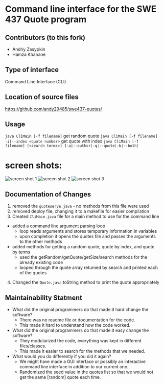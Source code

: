 # Command line interface for the SWE 437 Quote program

## Contributors (to this fork)
- Andriy Zasypkin
- Hamza Khanane

## Type of interface
Command Line Interface (CLI)

## Location of source files
https://github.com/andy29485/swe437-quotes/

## Usage
`java CliMain [-f filename]` get random quote
`java CliMain [-f filename] -i|--index <quote number>` get quote with index
`java CliMain [-f filename] [<search terms>] [-a|--author|-q|--quote|-b|--both]`

# screen shots:
![screen shot 1](https://puu.sh/zeGtd/9a419250ce.png)
![screen shot 2](https://puu.sh/zeGv6/1f0f75f378.png)
![screen shot 3](https://puu.sh/zeGw5/703f3402a1.png)


## Documentation of Changes
1. removed the `quoteserve.java` - no methods from this file were used
2. removed deploy file, changing it to a makefile for easier compilation
3. Created `CliMain.java` file for a main method to use for the command line
  - added a command line argument parsing loop
    - loop reads arguments and stores temporary information in variables
    - upon completion it opens the quotes file and passes the arguments to
      the other methods
  - added methods for getting a random quote, quote by index, and quote by terms
    - used the getRandom/getQuote/getSize/search methods for the already existing
      code
    - looped through the quote array returned by search and printed each of the quotes
4. Changed the `Quote.java` toString method to print the quote appropriately

## Maintainability Statment

- What did the original programmers do that made it hard change the software?
  - There was no readme file or documentation for the code.
  - This made it hard to understand how the code worked.
- What did the original programmers do that made it easy change the software?
  - They modularized the code, everything was kept in different files/classes.
  - This made it easier to search for the methods that we needed.
- What would you do differently if you did it again?
  - We might have made a GUI interface or possibly an interactive command line
    interface in addition to our current one.
  - Randomized the seed value in the quotes list so that we would not get the same
    [random] quote each time.
